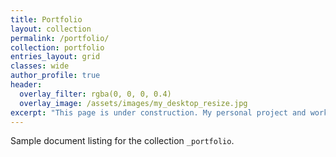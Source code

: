 ```yaml
---
title: Portfolio
layout: collection
permalink: /portfolio/
collection: portfolio
entries_layout: grid
classes: wide
author_profile: true
header:
  overlay_filter: rgba(0, 0, 0, 0.4)
  overlay_image: /assets/images/my_desktop_resize.jpg
excerpt: "This page is under construction. My personal project and work will be displayed here."
---
```


Sample document listing for the collection `_portfolio`.
